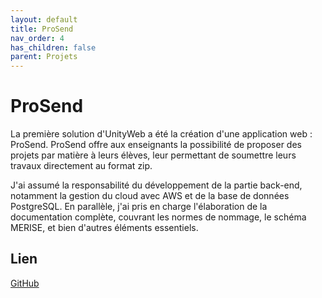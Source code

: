 ```yaml
---
layout: default
title: ProSend
nav_order: 4
has_children: false
parent: Projets
---
```


# ProSend
La première solution d'UnityWeb a été la création d'une application web : ProSend.
ProSend offre aux enseignants la possibilité de proposer des projets par matière à leurs élèves, leur permettant de soumettre leurs travaux directement au format zip.

J'ai assumé la responsabilité du développement de la partie back-end, notamment la gestion du cloud avec AWS et de la base de données PostgreSQL. En parallèle, j'ai pris en charge l'élaboration de la documentation complète, couvrant les normes de nommage, le schéma MERISE, et bien d'autres éléments essentiels.

## Lien 

[GitHub](https://github.com/UnityWeb-Dev)
